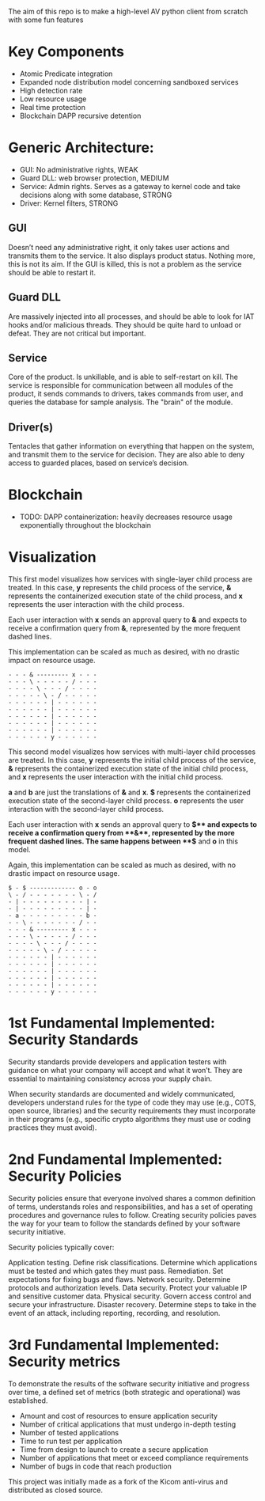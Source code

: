 The aim of this repo is to make a high-level AV python client from scratch with some fun features

# Key Components
- Atomic Predicate integration
- Expanded node distribution model concerning sandboxed services
- High detection rate
- Low resource usage
- Real time protection
- Blockchain DAPP recursive detention


# Generic Architecture:
- GUI: No administrative rights, WEAK
- Guard DLL: web browser protection, MEDIUM
- Service: Admin rights. Serves as a gateway to kernel code and take decisions along with some database, STRONG
- Driver: Kernel filters, STRONG

## GUI
Doesn’t need any administrative right, it only takes user actions and transmits them to the service. It also displays product status. Nothing more, this is not its aim. If the GUI is killed, this is not a problem as the service should be able to restart it.

## Guard DLL
Are massively injected into all processes, and should be able to look for IAT hooks and/or malicious threads. They should be quite hard to unload or defeat. They are not critical but important.

## Service
Core of the product. Is unkillable, and is able to self-restart on kill. The service is responsible for communication between all modules of the product, it sends commands to drivers, takes commands from user, and queries the database for sample analysis. The "brain" of the module.

## Driver(s)
Tentacles that gather information on everything that happen on the system, and transmit them to the service for decision. They are also able to deny access to guarded places, based on service’s decision.

# Blockchain
- TODO: DAPP containerization: heavily decreases resource usage exponentially throughout the blockchain

# Visualization
This first model visualizes how services with single-layer child process are treated. In this case, **y** represents the child process of the service, **&** represents the containerized execution state of the child process, and **x** represents the user interaction with the child process.

Each user interaction with **x** sends an approval query to **&** and expects to receive a confirmation query from **&**, represented by the more frequent dashed lines.

This implementation can be scaled as much as desired, with no drastic impact on resource usage.

    - - - & --------- x - - -
    - - - \ - - - - - / - - -
    - - - - \ - - - / - - - -
    - - - - - \ - / - - - - -
    - - - - - - | - - - - - - 
    - - - - - - | - - - - - - 
    - - - - - - | - - - - - - 
    - - - - - - | - - - - - - 
    - - - - - - | - - - - - - 
    - - - - - - y - - - - - - 

This second model visualizes how services with multi-layer child processes are treated. In this case, **y** represents the initial child process of the service, **&** represents the containerized execution state of the initial child process, and **x** represents the user interaction with the initial child process. 

**a** and **b** are just the translations of **&** and **x**. **$** represents the containerized execution state of the second-layer child process. **o** represents the user interaction with the second-layer child process.

Each user interaction with **x** sends an approval query to **$** and expects to receive a confirmation query from **&**, represented by the more frequent dashed lines. The same happens between **$** and **o** in this model.

Again, this implementation can be scaled as much as desired, with no drastic impact on resource usage.

    $ - $ ------------- o - o
    \ - / - - - - - - - \ - /
    - | - - - - - - - - - | -
    - | - - - - - - - - - | -
    - a - - - - - - - - - b -
    - - \ - - - - - - - / - -
    - - - & --------- x - - -
    - - - \ - - - - - / - - -
    - - - - \ - - - / - - - -
    - - - - - \ - / - - - - -
    - - - - - - | - - - - - - 
    - - - - - - | - - - - - - 
    - - - - - - | - - - - - - 
    - - - - - - | - - - - - - 
    - - - - - - | - - - - - - 
    - - - - - - y - - - - - - 
# 1st Fundamental Implemented: Security Standards
Security standards provide developers and application testers with guidance on what your company will accept and what it won’t. They are essential to maintaining consistency across your supply chain.

When security standards are documented and widely communicated, developers understand rules for the type of code they may use (e.g., COTS, open source, libraries) and the security requirements they must incorporate in their programs (e.g., specific crypto algorithms they must use or coding practices they must avoid).

# 2nd Fundamental Implemented: Security Policies
Security policies ensure that everyone involved shares a common definition of terms, understands roles and responsibilities, and has a set of operating procedures and governance rules to follow. Creating security policies paves the way for your team to follow the standards defined by your software security initiative.

Security policies typically cover:

Application testing. Define risk classifications. Determine which applications must be tested and which gates they must pass.
Remediation. Set expectations for fixing bugs and flaws.
Network security. Determine protocols and authorization levels.
Data security. Protect your valuable IP and sensitive customer data.
Physical security. Govern access control and secure your infrastructure.
Disaster recovery. Determine steps to take in the event of an attack, including reporting, recording, and resolution.

# 3rd Fundamental Implemented: Security metrics
To demonstrate the results of the software security initiative and  progress over time, a defined set of metrics (both strategic and operational) was established.
- Amount and cost of resources to ensure application security
- Number of critical applications that must undergo in-depth testing
- Number of tested applications
- Time to run test per application
- Time from design to launch to create a secure application
- Number of applications that meet or exceed compliance requirements
- Number of bugs in code that reach production

This project was initially made as a fork of the Kicom anti-virus and distributed as closed source. 
